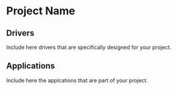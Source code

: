 # Project Name

## Drivers

Include here drivers that are specifically designed for your project.

## Applications

Include here the applcations that are part of your project.